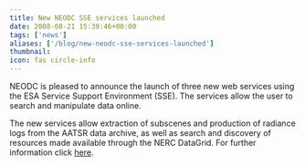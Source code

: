 ```yaml
---
title: New NEODC SSE services launched
date: 2008-08-21 15:39:46+00:00
tags: ['news']
aliases: ['/blog/new-neodc-sse-services-launched']
thumbnail: 
icon: fas circle-info
---
```

NEODC is pleased to announce the launch of three new web services using the ESA Service Support Environment (SSE). The services allow the user to search and manipulate data online.

The new services allow extraction of subscenes and production of radiance logs from the AATSR data archive, as well as search and discovery of resources made available through the NERC DataGrid. For further information click [here](http://www.neodc.rl.ac.uk/?option=displaypage&Itemid=146&op=page&SubMenu=146).

